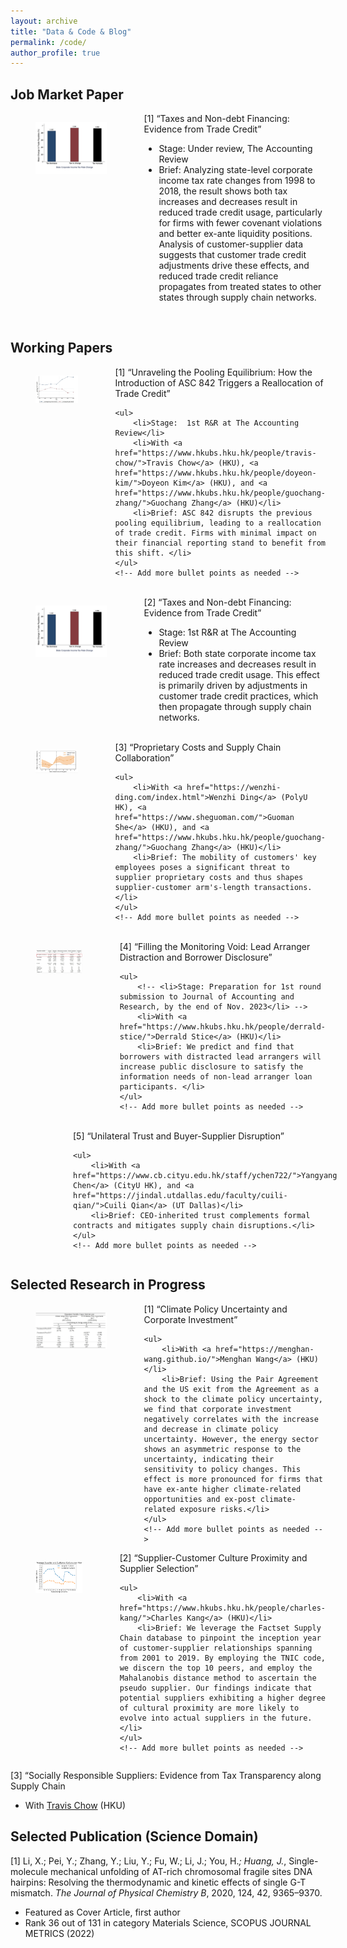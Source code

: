 ```yaml
---
layout: archive
title: "Data & Code & Blog"
permalink: /code/
author_profile: true
---
```



## Job Market Paper

<div style="display: flex;">
  <div style="flex: 40%; padding-right: 20px;">
    <figure>
      <img src="/files/Fig1.jpg" alt="Image Description">
      <!-- <figcaption>Tax Rate Change and TC Changes</figcaption> -->
    </figure>
  </div>
  <div style="flex: 60%;">
    [1] “Taxes and Non-debt Financing: Evidence from Trade Credit”  
    <ul>
        <li>Stage: Under review, The Accounting Review</li>
        <li>Brief: Analyzing state-level corporate income tax rate changes from 1998 to 2018, the result shows both tax increases and decreases result in reduced trade credit usage, particularly for firms with fewer covenant violations and better ex-ante liquidity positions. Analysis of customer-supplier data suggests that customer trade credit adjustments drive these effects, and reduced trade credit reliance propagates from treated states to other states through supply chain networks.</li>
    </ul>
    <!-- Add more bullet points as needed -->
  </div>
</div>

<br>

## Working Papers 


<div style="display: flex;">
  <div style="flex: 40%; padding-right: 20px;">
    <figure>
      <img src="/files/Fig3.jpg" alt="Image Description">
      <!-- <figcaption>Tax Rate Change and TC Changes</figcaption> -->
    </figure>
  </div>
  <div style="flex: 60%;">
    [1] “Unraveling the Pooling Equilibrium: How the Introduction of ASC 842 Triggers a Reallocation of Trade Credit” 

    <ul>
        <li>Stage:  1st R&R at The Accounting Review</li>
        <li>With <a href="https://www.hkubs.hku.hk/people/travis-chow/">Travis Chow</a> (HKU), <a href="https://www.hkubs.hku.hk/people/doyeon-kim/">Doyeon Kim</a> (HKU), and <a href="https://www.hkubs.hku.hk/people/guochang-zhang/">Guochang Zhang</a> (HKU)</li>
        <li>Brief: ASC 842 disrupts the previous pooling equilibrium, leading to a reallocation of trade credit. Firms with minimal impact on their financial reporting stand to benefit from this shift. </li>
    </ul>
    <!-- Add more bullet points as needed -->
  </div>
</div>

<br>


<div style="display: flex;">
  <div style="flex: 40%; padding-right: 20px;">
    <figure>
      <img src="/files/Fig1.jpg" alt="Image Description">
      <!-- <figcaption>Tax Rate Change and TC Changes</figcaption> -->
    </figure>
  </div>
  <div style="flex: 60%;">
    [2] “Taxes and Non-debt Financing: Evidence from Trade Credit”  
    <ul>
        <li>Stage: 1st R&R at The Accounting Review </li>
        <li>Brief: Both state corporate income tax rate increases and decreases result in reduced trade credit usage. This effect is primarily driven by adjustments in customer trade credit practices, which then propagate through supply chain networks.</li>
    </ul>
    <!-- Add more bullet points as needed -->
  </div>
</div>

<br>



<div style="display: flex;">
  <div style="flex: 40%; padding-right: 20px;">
    <figure>
      <img src="/files/Fig2.jpg" alt="Image Description">
      <!-- <figcaption>Tax Rate Change and TC Changes</figcaption> -->
    </figure>
  </div>
  <div style="flex: 60%;">
    [3] “Proprietary Costs and Supply Chain Collaboration” 

    <ul>
        <li>With <a href="https://wenzhi-ding.com/index.html">Wenzhi Ding</a> (PolyU HK), <a href="https://www.sheguoman.com/">Guoman She</a> (HKU), and <a href="https://www.hkubs.hku.hk/people/guochang-zhang/">Guochang Zhang</a> (HKU)</li>
        <li>Brief: The mobility of customers' key employees poses a significant threat to supplier proprietary costs and thus shapes supplier-customer arm's-length transactions.  </li>
    </ul>
    <!-- Add more bullet points as needed -->
  </div>
</div>

<br>

<div style="display: flex;">
  <div style="flex: 40%; padding-right: 20px;">
    <figure>
      <img src="/files/Fig4.jpg" alt="Image Description">
      <!-- <figcaption>Tax Rate Change and TC Changes</figcaption> -->
    </figure>
  </div>
  <div style="flex: 60%;">
    [4] “Filling the Monitoring Void: Lead Arranger Distraction and Borrower Disclosure” 

    <ul>
        <!-- <li>Stage: Preparation for 1st round submission to Journal of Accounting and Research, by the end of Nov. 2023</li> -->
        <li>With <a href="https://www.hkubs.hku.hk/people/derrald-stice/">Derrald Stice</a> (HKU)</li>
        <li>Brief: We predict and find that borrowers with distracted lead arrangers will increase public disclosure to satisfy the information needs of non-lead arranger loan participants. </li>
    </ul>
    <!-- Add more bullet points as needed -->
  </div>
</div>

<br>



<div style="display: flex;">
  <div style="flex: 40%; padding-right: 20px;">
    <figure>
      <img src="/files/Fig5.jpg" alt="Image Description">
      <!-- <figcaption>Tax Rate Change and TC Changes</figcaption> -->
    </figure>
  </div>
  <div style="flex: 60%;">
    [5] “Unilateral Trust and Buyer-Supplier Disruption” 

    <ul>
        <li>With <a href="https://www.cb.cityu.edu.hk/staff/ychen722/">Yangyang Chen</a> (CityU HK), and <a href="https://jindal.utdallas.edu/faculty/cuili-qian/">Cuili Qian</a> (UT Dallas)</li>
        <li>Brief: CEO-inherited trust complements formal contracts and mitigates supply chain disruptions.</li>
    </ul>
    <!-- Add more bullet points as needed -->
  </div>
</div>

## Selected Research in Progress 

<div style="display: flex;">
  <div style="flex: 40%; padding-right: 20px;">
    <figure>
      <img src="/files/Fig10.jpg" alt="Image Description">
      <!-- <figcaption>Tax Rate Change and TC Changes</figcaption> -->
    </figure>
  </div>
  <div style="flex: 60%;">
    [1] “Climate Policy Uncertainty and Corporate Investment” 

    <ul>
        <li>With <a href="https://menghan-wang.github.io/">Menghan Wang</a> (HKU)</li>
        <li>Brief: Using the Pair Agreement and the US exit from the Agreement as a shock to the climate policy uncertainty, we find that corporate investment negatively correlates with the increase and decrease in climate policy uncertainty. However, the energy sector shows an asymmetric response to the uncertainty, indicating their sensitivity to policy changes. This effect is more pronounced for firms that have ex-ante higher climate-related opportunities and ex-post climate-related exposure risks.</li>
    </ul>
    <!-- Add more bullet points as needed -->
  </div>
</div>


 
<!-- [2] “Supplier-Customer Culture Proximity and Supplier Selection” 
- With Charles Kang -->

<div style="display: flex;">
  <div style="flex: 40%; padding-right: 20px;">
    <figure>
      <img src="/files/Fig8.png" alt="Image Description">
      <!-- <figcaption>Tax Rate Change and TC Changes</figcaption> -->
    </figure>
  </div>
  <div style="flex: 60%;">
    [2] “Supplier-Customer Culture Proximity and Supplier Selection” 

    <ul>
        <li>With <a href="https://www.hkubs.hku.hk/people/charles-kang/">Charles Kang</a> (HKU)</li>
        <li>Brief: We leverage the Factset Supply Chain database to pinpoint the inception year of customer-supplier relationships spanning from 2001 to 2019. By employing the TNIC code, we discern the top 10 peers, and employ the Mahalanobis distance method to ascertain the pseudo supplier. Our findings indicate that potential suppliers exhibiting a higher degree of cultural proximity are more likely to evolve into actual suppliers in the future. </li>
    </ul>
    <!-- Add more bullet points as needed -->
  </div>
</div>



[3] “Socially Responsible Suppliers: Evidence from Tax Transparency along Supply Chain
- With [Travis Chow](https://www.hkubs.hku.hk/people/travis-chow/) (HKU)

## Selected Publication (Science Domain) 
 
[1] Li, X.; Pei, Y.; Zhang, Y.; Liu, Y.; Fu, W.; Li, J.; You, H.*; Huang, J.*, Single-molecule mechanical unfolding of AT-rich chromosomal fragile sites DNA hairpins: Resolving the thermodynamic and kinetic effects of single G-T mismatch. *The Journal of Physical Chemistry B*, 2020, 124, 42, 9365–9370. 
- Featured as Cover Article, first author
- Rank 36 out of 131 in category Materials Science, SCOPUS JOURNAL METRICS (2022)

